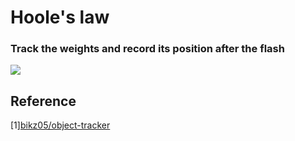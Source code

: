 # Hoole's law
### Track the weights and record its position after the flash
<img src="https://github.com/thtang/Computation-in-Data-Science/blob/master/Hookes_law/demo.gif">

## Reference
[1][bikz05/object-tracker](https://github.com/bikz05/object-tracker)